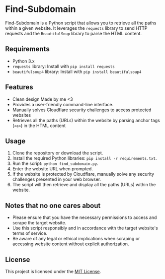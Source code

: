 # Find-Subdomain

Find-Subdomain is a Python script that allows you to retrieve all the paths within a given website. It leverages the `requests` library to send HTTP requests and the `BeautifulSoup` library to parse the HTML content.

## Requirements
- Python 3.x
- `requests` library: Install with `pip install requests`
- `beautifulsoup4` library: Install with `pip install beautifulsoup4`

## Features
- Clean design Made by me <3
- Provides a user-friendly command-line interface.
- Manually solves Cloudflare security challenges to access protected websites
- Retrieves all the paths (URLs) within the website by parsing anchor tags (`<a>`) in the HTML content

## Usage
1. Clone the repository or download the script.
2. Install the required Python libraries: `pip install -r requirements.txt`.
3. Run the script: `python find_subdomain.py`.
4. Enter the website URL when prompted.
5. If the website is protected by Cloudflare, manually solve any security challenges presented in your web browser.
6. The script will then retrieve and display all the paths (URLs) within the website.

## Notes that no one cares about
- Please ensure that you have the necessary permissions to access and scrape the target website.
- Use this script responsibly and in accordance with the target website's terms of service.
- Be aware of any legal or ethical implications when scraping or accessing website content without explicit authorization.

## License

This project is licensed under the [MIT License](LICENSE).
